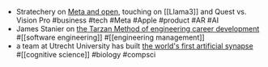 - Stratechery on [Meta and open](https://stratechery.com/2024/meta-and-open/), touching on [[Llama3]] and Quest vs. Vision Pro #business #tech #Meta #Apple #product #AR #AI
- James Stanier on [the Tarzan Method of engineering career development](https://www.theengineeringmanager.com/growth/the-tarzan-method/) #[[software engineering]] #[[engineering management]]
- a team at Utrecht University has built [the world's first artificial synapse](https://phys.org/news/2024-04-experimental-proof-brain-salt.html) #[[cognitive science]] #biology #compsci